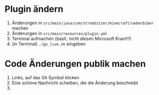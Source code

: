 # Plugin ändern
1. Änderungen in `src/main/java/com/stroebitzer/minecraft/ueberbiber` machen
2. Änderungen in `src/main/resources/plugin.yml`
3. Terminal aufmachen (bash, nicht diesen Microsoft Kram!!!)
4. (in Terminal) `./go_live.sh` eingeben 

# Code Änderungen publik machen
1. Links, auf das Git Symbol klicken
2. Eine schöne Nachricht scheiben, die die Änderung beschreibt
3. 
